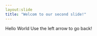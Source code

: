 ```yaml
---
layout:slide
title: "Welcom to our second slide!"
---
```

Hello World
Use the left arrow to go back!
